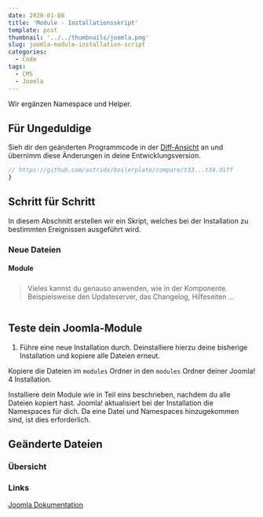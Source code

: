 ```yaml
---
date: 2020-01-08
title: 'Module - Installationsskript'
template: post
thumbnail: '../../thumbnails/joomla.png'
slug: joomla-module-installation-script
categories:
  - Code
tags:
  - CMS
  - Joomla
---
```


Wir ergänzen Namespace und Helper.

## Für Ungeduldige

Sieh dir den geänderten Programmcode in der [Diff-Ansicht](https://github.com/astridx/boilerplate/compare/t33...t34) an und übernimm diese Änderungen in deine Entwicklungsversion.

```php
// https://github.com/astridx/boilerplate/compare/t33...t34.diff
}
```

## Schritt für Schritt

In diesem Abschnitt erstellen wir ein Skript, welches bei der Installation zu bestimmten Ereignissen ausgeführt wird.

### Neue Dateien

#### Module

##### []()

> Vieles kannst du genauso anwenden, wie in der Komponente. Beispielsweise den Updateserver, das Changelog, Hilfeseiten ...

```php

```

## Teste dein Joomla-Module

1. Führe eine neue Installation durch. Deinstalliere hierzu deine bisherige Installation und kopiere alle Dateien erneut.

Kopiere die Dateien im `modules` Ordner in den `modules` Ordner deiner Joomla! 4 Installation.

Installiere dein Module wie in Teil eins beschrieben, nachdem du alle Dateien kopiert hast. Joomla! aktualisiert bei der Installation die Namespaces für dich. Da eine Datei und Namespaces hinzugekommen sind, ist dies erforderlich.

## Geänderte Dateien

### Übersicht

### Links

[Joomla Dokumentation](https://docs.joomla.org/J4.x:Creating_a_Simple_Module/de)
